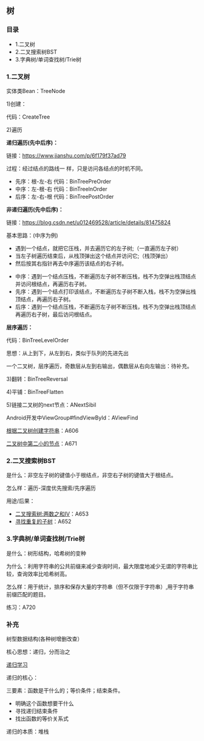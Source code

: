 ## 树

### 目录

- 1.二叉树
- 2.二叉搜索树BST
- 3.字典树/单词查找树/Trie树

### 1.二叉树

实体类Bean：TreeNode

1)创建：

代码：CreateTree

2)遍历

**递归遍历(先中后序)：**

链接：https://www.jianshu.com/p/6f179f37ad79

过程：经过结点的路线一 样，只是访问各结点的时机不同。

- 先序：根-左-右  代码：BinTreePreOrder
- 中序：左-根-右  代码：BinTreeInOrder
- 后序：左-右-根  代码：BinTreePostOrder

**非递归遍历(先中后序)：**

链接：https://blog.csdn.net/u012469528/article/details/81475824

基本思路：(中序为例)

- 遇到一个结点，就把它压栈，并去遍历它的左子树;（一直遍历左子树）
- 当左子树遍历结束后，从栈顶弹出这个结点并访问它;（栈顶弹出）
- 然后按其右指针再去中序遍历该结点的右子树。

* 中序：遇到一个结点压栈，不断遍历左子树不断压栈，栈不为空弹出栈顶结点并访问根结点，再遍历右子树。
* 先序：遇到一个结点打印该结点，不断遍历左子树不断入栈，栈不为空弹出栈顶结点，再遍历右子树。
* 后序：遇到一个结点压栈，不断遍历左子树不断压栈，栈不为空弹出栈顶结点再遍历右子树，最后访问根结点。

**层序遍历：**

代码：BinTreeLevelOrder

思想：从上到下，从左到右，类似于队列的先进先出

一个二叉树，层序遍历，奇数层从左到右输出，偶数层从右向左输出：待补充。

3)翻转：BinTreeReversal

4)平铺：BinTreeFlatten

5)链接二叉树的next节点：ANextSibil

Android开发中ViewGroup#findViewById：AViewFind

[根据二叉树创建字符串](https://leetcode-cn.com/problems/construct-string-from-binary-tree/)：A606

[二叉树中第二小的节点](https://leetcode-cn.com/problems/second-minimum-node-in-a-binary-tree/)：A671

### 2.二叉搜索树BST

是什么：非空左子树的键值小于根结点，非空右子树的键值大于根结点。

怎么样：遍历-深度优先搜索/先序遍历

用途/后果：

- [二叉搜索树:两数之和IV](https://leetcode-cn.com/problems/two-sum-iv-input-is-a-bst/description/)：A653
- [寻找重复的子树](https://leetcode-cn.com/problems/find-duplicate-subtrees/description/)：A652

### 3.字典树/单词查找树/Trie树

是什么：树形结构，哈希树的变种

为什么：利用字符串的公共前缀来减少查询时间，最大限度地减少无谓的字符串比较，查询效率比哈希树高。

怎么样：用于统计，排序和保存大量的字符串（但不仅限于字符串）,用于字符串前缀匹配的题目。

练习：A720

### 补充

树型数据结构(各种树增删改查）

核心思想：递归，分而治之

[递归学习](https://www.cnblogs.com/kubidemanong/p/10538799.html)

递归的核心：

三要素：函数是干什么的；等价条件；结束条件。

- 明确这个函数想要干什么
- 寻找递归结束条件
- 找出函数的等价关系式

递归的本质：堆栈
